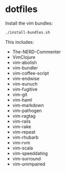 dotfiles
========

Install the vim bundles:

```bash
./install-bundles.sh
```

This includes:

- The-NERD-Commenter
- VimClojure
- vim-abolish
- vim-bundler
- vim-coffee-script
- vim-endwise
- vim-eunuch
- vim-fugitive
- vim-git
- vim-haml
- vim-markdown
- vim-pathogen
- vim-ragtag
- vim-rails
- vim-rake
- vim-repeat
- vim-rhubarb
- vim-rvm
- vim-scala
- vim-speeddating
- vim-surround
- vim-unimpaired
